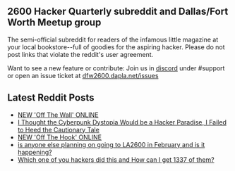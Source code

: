 ## 2600 Hacker Quarterly subreddit and Dallas/Fort Worth Meetup group
The semi-official subreddit for readers of the infamous little magazine at your local bookstore--full of goodies for the aspiring hacker. Please do not post links that violate the reddit's user agreement.

Want to see a new feature or contribute: 
Join us in [discord](https://dfw2600.dapla.net/chat) under #support or open an issue ticket at [dfw2600.dapla.net/issues](https://dfw2600.dapla.net/issues)

## Latest Reddit Posts
<!-- BLOG-POST-LIST:START -->
- [NEW 'Off The Wall' ONLINE](https://2600.com/wall/31-01-2023)
- [I Thought the Cyberpunk Dystopia Would be a Hacker Paradise, I Failed to Heed the Cautionary Tale](https://www.reddit.com/r/2600/comments/10my7pk/i_thought_the_cyberpunk_dystopia_would_be_a/)
- [NEW 'Off The Hook' ONLINE](https://2600.com/hook/25-01-2023)
- [is anyone else planning on going to LA2600 in February and is it happening?](https://www.reddit.com/r/2600/comments/10krx5c/is_anyone_else_planning_on_going_to_la2600_in/)
- [Which one of you hackers did this and How can I get 1337 of them?](https://www.reddit.com/r/2600/comments/10gktv2/which_one_of_you_hackers_did_this_and_how_can_i/)
<!-- BLOG-POST-LIST:END -->
